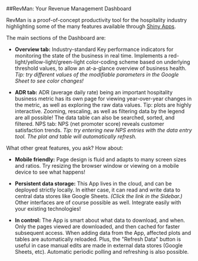 ##RevMan: Your Revenue Management Dashboard

RevMan is a proof-of-concept productivity tool for the hospitality industry highlighting some of the many features available through [Shiny Apps](http://shiny.rstudio.com).


The main sections of the Dashboard are:

* **Overview tab:** Industry-standard Key performance indicators for monitoring the state of the business in real time. Implements a red-light/yellow-light/green-light color-coding scheme based on underlying threshold values, to allow an at-a-glance overview of business health. *Tip: try different values of the modifiable parameters in the Google Sheet to see color changes!*

* **ADR tab:** ADR (average daily rate) being an important hospitality business metric has its own page for viewing year-over-year changes in the metric, as well as exploring the raw data values. Tip: plots are highly interactive. Zooming, rescaling, as well as filtering data by the legend are all possible! The data table can also be searched, sorted, and filtered.
NPS tab: NPS (net promoter score) reveals customer satisfaction trends. *Tip: try entering new NPS entries with the data entry tool. The plot and table will automatically refresh.*


What other great features, you ask? How about:

* **Mobile friendly:** Page design is fluid and adapts to many screen sizes and ratios. Try resizing the browser window or viewing on a mobile device to see what happens!

* **Persistent data storage:** This App lives in the cloud, and can be deployed strictly locally. In either case, it can read and write data to central data stores like Google Sheets. *(Click the link in the Sidebar.)* Other interfaces are of course possible as well. Integrate easily with your existing technologies!

* **In control:** The App is smart about what data to download, and when. Only the pages viewed are downloaded, and then cached for faster subsequent access. When adding data from the App, affected plots and tables are automatically reloaded. Plus, the "Refresh Data" button is useful in case manual edits are made in external data stores (Google Sheets, etc). Automatic periodic polling and refreshing is also possible.

